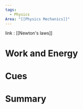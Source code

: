 ```yaml
---
tags:
  - Physics
Area: "[[Physics Mechanics]]"
---
```

link : [[Newton's laws]]
# Work and Energy

# Cues
# Summary
```

```